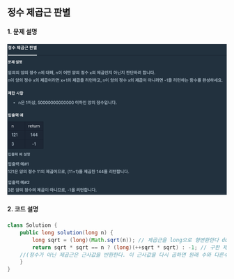 ## 정수 제곱근 판별
#### 1. 문제 설명
<img src="./../../../img/siwon/int-sqrt.png">

#### 2. 코드 설명
```java
class Solution {
    public long solution(long n) {
		long sqrt = (long)(Math.sqrt(n)); // 제곱근을 long으로 형변환한다 double -> long
		return sqrt * sqrt == n ? (long)(++sqrt * sqrt) : -1; // 구한 제곱근을 다시 제곱하여 n과 같은지 판별한다. 
    //(정수가 아닌 제곱근은 근사값을 반환한다. 이 근사값을 다시 곱하면 원래 수와 다른수가 되는 원리)
    }
}
```
